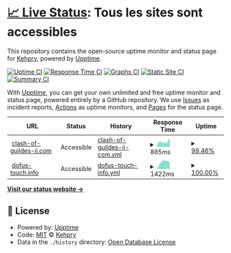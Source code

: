 # [📈 Live Status](https://Kehpry.github.io/phishcheck): <!--live status--> **Tous les sites sont accessibles**

This repository contains the open-source uptime monitor and status page for [Kehpry](https://Kehpry.github.io/phishcheck), powered by [Upptime](https://github.com/upptime/upptime).

[![Uptime CI](https://github.com/Kehpry/phishcheck/workflows/Uptime%20CI/badge.svg)](https://github.com/Kehpry/phishcheck/actions?query=workflow%3A%22Uptime+CI%22)
[![Response Time CI](https://github.com/Kehpry/phishcheck/workflows/Response%20Time%20CI/badge.svg)](https://github.com/Kehpry/phishcheck/actions?query=workflow%3A%22Response+Time+CI%22)
[![Graphs CI](https://github.com/Kehpry/phishcheck/workflows/Graphs%20CI/badge.svg)](https://github.com/Kehpry/phishcheck/actions?query=workflow%3A%22Graphs+CI%22)
[![Static Site CI](https://github.com/Kehpry/phishcheck/workflows/Static%20Site%20CI/badge.svg)](https://github.com/Kehpry/phishcheck/actions?query=workflow%3A%22Static+Site+CI%22)
[![Summary CI](https://github.com/Kehpry/phishcheck/workflows/Summary%20CI/badge.svg)](https://github.com/Kehpry/phishcheck/actions?query=workflow%3A%22Summary+CI%22)

With [Upptime](https://upptime.js.org), you can get your own unlimited and free uptime monitor and status page, powered entirely by a GitHub repository. We use [Issues](https://github.com/Kehpry/phishcheck/issues) as incident reports, [Actions](https://github.com/Kehpry/phishcheck/actions) as uptime monitors, and [Pages](https://Kehpry.github.io/phishcheck) for the status page.

<!--start: status pages-->
<!-- This summary is generated by Upptime (https://github.com/upptime/upptime) -->
<!-- Do not edit this manually, your changes will be overwritten -->
<!-- prettier-ignore -->
| URL | Status | History | Response Time | Uptime |
| --- | ------ | ------- | ------------- | ------ |
| <img alt="" src="https://favicons.githubusercontent.com/clash-of-guildes-ii.com" height="13"> [clash-of-guildes-ii.com](https://clash-of-guildes-ii.com) | Accessible | [clash-of-guildes-ii-com.yml](https://github.com/Kehpry/phishcheck/commits/HEAD/history/clash-of-guildes-ii-com.yml) | <details><summary><img alt="Response time graph" src="./graphs/clash-of-guildes-ii-com/response-time-week.png" height="20"> 885ms</summary><br><a href="https://phishcheck.dofhelp.fr/history/clash-of-guildes-ii-com"><img alt="Response time 885" src="https://img.shields.io/endpoint?url=https%3A%2F%2Fraw.githubusercontent.com%2FKehpry%2Fphishcheck%2FHEAD%2Fapi%2Fclash-of-guildes-ii-com%2Fresponse-time.json"></a><br><a href="https://phishcheck.dofhelp.fr/history/clash-of-guildes-ii-com"><img alt="24-hour response time 1050" src="https://img.shields.io/endpoint?url=https%3A%2F%2Fraw.githubusercontent.com%2FKehpry%2Fphishcheck%2FHEAD%2Fapi%2Fclash-of-guildes-ii-com%2Fresponse-time-day.json"></a><br><a href="https://phishcheck.dofhelp.fr/history/clash-of-guildes-ii-com"><img alt="7-day response time 885" src="https://img.shields.io/endpoint?url=https%3A%2F%2Fraw.githubusercontent.com%2FKehpry%2Fphishcheck%2FHEAD%2Fapi%2Fclash-of-guildes-ii-com%2Fresponse-time-week.json"></a><br><a href="https://phishcheck.dofhelp.fr/history/clash-of-guildes-ii-com"><img alt="30-day response time 885" src="https://img.shields.io/endpoint?url=https%3A%2F%2Fraw.githubusercontent.com%2FKehpry%2Fphishcheck%2FHEAD%2Fapi%2Fclash-of-guildes-ii-com%2Fresponse-time-month.json"></a><br><a href="https://phishcheck.dofhelp.fr/history/clash-of-guildes-ii-com"><img alt="1-year response time 885" src="https://img.shields.io/endpoint?url=https%3A%2F%2Fraw.githubusercontent.com%2FKehpry%2Fphishcheck%2FHEAD%2Fapi%2Fclash-of-guildes-ii-com%2Fresponse-time-year.json"></a></details> | <details><summary><a href="https://phishcheck.dofhelp.fr/history/clash-of-guildes-ii-com">99.46%</a></summary><a href="https://phishcheck.dofhelp.fr/history/clash-of-guildes-ii-com"><img alt="All-time uptime 99.46%" src="https://img.shields.io/endpoint?url=https%3A%2F%2Fraw.githubusercontent.com%2FKehpry%2Fphishcheck%2FHEAD%2Fapi%2Fclash-of-guildes-ii-com%2Fuptime.json"></a><br><a href="https://phishcheck.dofhelp.fr/history/clash-of-guildes-ii-com"><img alt="24-hour uptime 98.29%" src="https://img.shields.io/endpoint?url=https%3A%2F%2Fraw.githubusercontent.com%2FKehpry%2Fphishcheck%2FHEAD%2Fapi%2Fclash-of-guildes-ii-com%2Fuptime-day.json"></a><br><a href="https://phishcheck.dofhelp.fr/history/clash-of-guildes-ii-com"><img alt="7-day uptime 99.46%" src="https://img.shields.io/endpoint?url=https%3A%2F%2Fraw.githubusercontent.com%2FKehpry%2Fphishcheck%2FHEAD%2Fapi%2Fclash-of-guildes-ii-com%2Fuptime-week.json"></a><br><a href="https://phishcheck.dofhelp.fr/history/clash-of-guildes-ii-com"><img alt="30-day uptime 99.46%" src="https://img.shields.io/endpoint?url=https%3A%2F%2Fraw.githubusercontent.com%2FKehpry%2Fphishcheck%2FHEAD%2Fapi%2Fclash-of-guildes-ii-com%2Fuptime-month.json"></a><br><a href="https://phishcheck.dofhelp.fr/history/clash-of-guildes-ii-com"><img alt="1-year uptime 99.46%" src="https://img.shields.io/endpoint?url=https%3A%2F%2Fraw.githubusercontent.com%2FKehpry%2Fphishcheck%2FHEAD%2Fapi%2Fclash-of-guildes-ii-com%2Fuptime-year.json"></a></details>
| <img alt="" src="https://favicons.githubusercontent.com/www.dofus-touch.info" height="13"> [dofus-touch.info](https://www.dofus-touch.info) | Accessible | [dofus-touch-info.yml](https://github.com/Kehpry/phishcheck/commits/HEAD/history/dofus-touch-info.yml) | <details><summary><img alt="Response time graph" src="./graphs/dofus-touch-info/response-time-week.png" height="20"> 1422ms</summary><br><a href="https://phishcheck.dofhelp.fr/history/dofus-touch-info"><img alt="Response time 1422" src="https://img.shields.io/endpoint?url=https%3A%2F%2Fraw.githubusercontent.com%2FKehpry%2Fphishcheck%2FHEAD%2Fapi%2Fdofus-touch-info%2Fresponse-time.json"></a><br><a href="https://phishcheck.dofhelp.fr/history/dofus-touch-info"><img alt="24-hour response time 1422" src="https://img.shields.io/endpoint?url=https%3A%2F%2Fraw.githubusercontent.com%2FKehpry%2Fphishcheck%2FHEAD%2Fapi%2Fdofus-touch-info%2Fresponse-time-day.json"></a><br><a href="https://phishcheck.dofhelp.fr/history/dofus-touch-info"><img alt="7-day response time 1422" src="https://img.shields.io/endpoint?url=https%3A%2F%2Fraw.githubusercontent.com%2FKehpry%2Fphishcheck%2FHEAD%2Fapi%2Fdofus-touch-info%2Fresponse-time-week.json"></a><br><a href="https://phishcheck.dofhelp.fr/history/dofus-touch-info"><img alt="30-day response time 1422" src="https://img.shields.io/endpoint?url=https%3A%2F%2Fraw.githubusercontent.com%2FKehpry%2Fphishcheck%2FHEAD%2Fapi%2Fdofus-touch-info%2Fresponse-time-month.json"></a><br><a href="https://phishcheck.dofhelp.fr/history/dofus-touch-info"><img alt="1-year response time 1422" src="https://img.shields.io/endpoint?url=https%3A%2F%2Fraw.githubusercontent.com%2FKehpry%2Fphishcheck%2FHEAD%2Fapi%2Fdofus-touch-info%2Fresponse-time-year.json"></a></details> | <details><summary><a href="https://phishcheck.dofhelp.fr/history/dofus-touch-info">100.00%</a></summary><a href="https://phishcheck.dofhelp.fr/history/dofus-touch-info"><img alt="All-time uptime 100.00%" src="https://img.shields.io/endpoint?url=https%3A%2F%2Fraw.githubusercontent.com%2FKehpry%2Fphishcheck%2FHEAD%2Fapi%2Fdofus-touch-info%2Fuptime.json"></a><br><a href="https://phishcheck.dofhelp.fr/history/dofus-touch-info"><img alt="24-hour uptime 100.00%" src="https://img.shields.io/endpoint?url=https%3A%2F%2Fraw.githubusercontent.com%2FKehpry%2Fphishcheck%2FHEAD%2Fapi%2Fdofus-touch-info%2Fuptime-day.json"></a><br><a href="https://phishcheck.dofhelp.fr/history/dofus-touch-info"><img alt="7-day uptime 100.00%" src="https://img.shields.io/endpoint?url=https%3A%2F%2Fraw.githubusercontent.com%2FKehpry%2Fphishcheck%2FHEAD%2Fapi%2Fdofus-touch-info%2Fuptime-week.json"></a><br><a href="https://phishcheck.dofhelp.fr/history/dofus-touch-info"><img alt="30-day uptime 100.00%" src="https://img.shields.io/endpoint?url=https%3A%2F%2Fraw.githubusercontent.com%2FKehpry%2Fphishcheck%2FHEAD%2Fapi%2Fdofus-touch-info%2Fuptime-month.json"></a><br><a href="https://phishcheck.dofhelp.fr/history/dofus-touch-info"><img alt="1-year uptime 100.00%" src="https://img.shields.io/endpoint?url=https%3A%2F%2Fraw.githubusercontent.com%2FKehpry%2Fphishcheck%2FHEAD%2Fapi%2Fdofus-touch-info%2Fuptime-year.json"></a></details>

<!--end: status pages-->

[**Visit our status website →**](https://Kehpry.github.io/phishcheck)

## 📄 License

- Powered by: [Upptime](https://github.com/upptime/upptime)
- Code: [MIT](./LICENSE) © [Kehpry](https://Kehpry.github.io/phishcheck)
- Data in the `./history` directory: [Open Database License](https://opendatacommons.org/licenses/odbl/1-0/)
